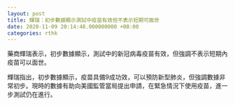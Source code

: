 ```yaml
---
layout: post
title: 輝瑞：初步數據顯示測試中疫苗有效但不表示短期可面世
date: 2020-11-09 20:14:48.000000000 +08:00
categories: rthk
---
```


藥商輝瑞表示，初步數據顯示，測試中的新冠病毒疫苗有效，但強調不表示短期內疫苗可以面世。

輝瑞指出，初步數據顯示，疫苗具備9成功效，可以預防新型肺炎，但強調數據非常初步。現時的數據有助向美國監管當局提出申請，在緊急情況下使用疫苗，進一步測試仍在進行。

